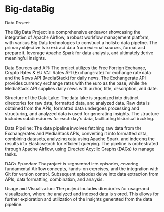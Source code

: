 # Big-dataBig
Data Project

The Big Data Project is a comprehensive endeavor showcasing the integration of Apache Airflow, a robust workflow management platform, with various Big Data technologies to construct a holistic data pipeline.
The primary objective is to extract data from external sources, format and prepare it, leverage Apache Spark for data analysis, and ultimately derive meaningful insights.

Data Sources and API:
The project utilizes the Free Foreign Exchange, Crypto Rates & EU VAT Rates API (Exchangerate) for exchange rate data and the News API (MediaStack) for daily news.
The Exchangerate API provides currency exchange rates with the euro as the base, while the MediaStack API supplies daily news with author, title, description, and date.

Structure of the Data Lake:
The data lake is organized into distinct directories for raw data, formatted data, and analyzed data. Raw data is obtained from the APIs, formatted data undergoes processing and structuring, and analyzed data is used for generating insights. 
The structure includes subdirectories for each day's data, facilitating historical tracking.

Data Pipeline:
The data pipeline involves fetching raw data from the Exchangerates and MediaStack APIs, converting it into formatted data, combining datasets, analyzing data using Apache Spark, and indexing the results into Elasticsearch for efficient querying. 
The pipeline is orchestrated through Apache Airflow, using Directed Acyclic Graphs (DAGs) to manage tasks.

DAGs Episodes:
The project is segmented into episodes, covering fundamental Airflow concepts, hands-on exercises, and the integration with Git for version control. 
Subsequent episodes delve into data extraction from APIs, data formatting, combination, and analysis.

Usage and Visualization:
The project includes directories for usage and visualization, where the analyzed and indexed data is stored. 
This allows for further exploration and utilization of the insights generated from the data pipeline.
